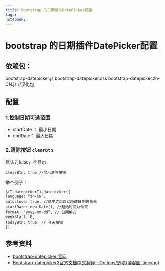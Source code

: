 ```yaml
---
title: bootstrap 的日期插件DatePicker配置
tags:
notebook:
---
```

# bootstrap 的日期插件DatePicker配置
## 依赖包：
bootstrap-datepicker.js
bootstrap-datepicker.css
bootstrap-datepicker.zh-CN.js //汉化包

## 配置
### 1.控制日期可选范围
- startDate ： 最小日期
- endDate： 最大日期
### 2.清除按钮 `clearBtn`
默认为false，不显示
```
clearBtn: true //显示清除按钮
```

举个例子：
```
$(“.datepicker”).datepicker({
language: “zh-CN”,
autoclose: true, //选中之后自动隐藏日期选择框
startDate: new Date(), //起始时间为今天
format: “yyyy-mm-dd”, // 日期格式
weekStart: 0,
todayBtn: true, // 今天按钮
});
```

## 参考资料
- [bootstrap-datepicker 官网](https://bootstrap-datepicker.readthedocs.io/en/latest/options.html)
- [Bootstrap-datepicker3官方文档中文翻译—Options/选项(博客园-tincyho)](https://www.cnblogs.com/tincyho/p/7978483.html)


